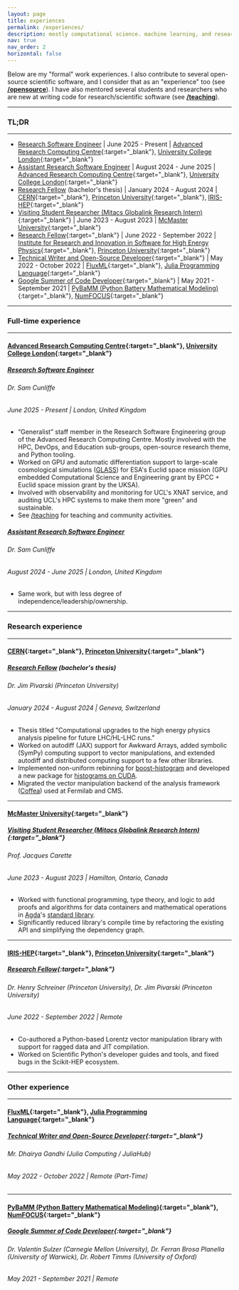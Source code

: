 ```yaml
---
layout: page
title: experiences
permalink: /experiences/
description: mostly computational science. machine learning, and research software engineering...
nav: true
nav_order: 2
horizontal: false
---
```


Below are my "formal" work experiences. I also contribute to several open-source scientific software, and I consider that as an "experience" too (see **[/opensource](/opensource)**). I have also mentored several students and researchers who are new at writing code for research/scientific software (see **[/teaching](/teaching)**).

---

### TL;DR

---

- [Research Software Engineer](https://profiles.ucl.ac.uk/99635-saransh-chopra) \| June 2025 - Present \| [Advanced Research Computing Centre](https://www.ucl.ac.uk/advanced-research-computing){:target="_blank"}, [University College London](https://www.ucl.ac.uk){:target="_blank"}
- [Assistant Research Software Engineer](https://profiles.ucl.ac.uk/99635-saransh-chopra) \| August 2024 - June 2025 \| [Advanced Research Computing Centre](https://www.ucl.ac.uk/advanced-research-computing){:target="_blank"}, [University College London](https://www.ucl.ac.uk){:target="_blank"}
- [Research Fellow](https://iris-hep.org/about/team) (bachelor's thesis) \| January 2024 - August 2024 \| [CERN](https://home.cern){:target="_blank"}, [Princeton University](https://www.princeton.edu){:target="_blank"}, [IRIS-HEP](https://researchcomputing.princeton.edu/research/iris-hep-software-institute){:target="_blank"}
- [Visiting Student Researcher (Mitacs Globalink Research Intern)](https://www.mitacs.ca/en/programs/globalink/globalink-research-internship){:target="_blank"} \| June 2023 - August 2023 \| [McMaster University](https://www.mcmaster.ca){:target="_blank"}
- [Research Fellow](https://iris-hep.org/fellows/Saransh-cpp.html){:target="_blank"} \| June 2022 - September 2022 \| [Institute for Research and Innovation in Software for High Energy Physics](https://researchcomputing.princeton.edu/research/iris-hep-software-institute){:target="_blank"}, [Princeton University](https://www.princeton.edu){:target="_blank"}
- [Technical Writer and Open-Source Developer](https://julialang.org/jsoc/){:target="_blank"} \| May 2022 - October 2022 \| [FluxML](https://fluxml.ai){:target="_blank"}, [Julia Programming Language](https://julialang.org){:target="_blank"}
- [Google Summer of Code Developer](https://summerofcode.withgoogle.com){:target="_blank"} \| May 2021 - September 2021 \| [PyBaMM (Python Battery Mathematical Modeling)](https://pybamm.org){:target="_blank"}, [NumFOCUS](https://numfocus.org){:target="_blank"}

---
### Full-time experience
---

#### [Advanced Research Computing Centre](https://www.ucl.ac.uk/advanced-research-computing){:target="_blank"}, [University College London](https://www.ucl.ac.uk){:target="_blank"}
##### [Research Software Engineer](https://profiles.ucl.ac.uk/99635-saransh-chopra)
###### Dr. Sam Cunliffe
###### June 2025 - Present | London, United Kingdom
- “Generalist” staff member in the Research Software Engineering group of the Advanced Research Computing Centre. Mostly involved with the HPC, DevOps, and Education sub-groups, open-source research theme, and Python tooling.
- Worked on GPU and automatic differentiation support to large-scale cosmological simulations ([GLASS](https://glass.readthedocs.io/stable/)) for ESA's Euclid space mission  (GPU embedded Computational Science and Engineering grant by EPCC + Euclid space mission grant by the UKSA).
- Involved with observability and monitoring for UCL's XNAT service, and auditing UCL's HPC systems to make them more "green" and sustainable.
- See [/teaching](/teaching) for teaching and community activities.

##### [Assistant Research Software Engineer](https://profiles.ucl.ac.uk/99635-saransh-chopra)
###### Dr. Sam Cunliffe
###### August 2024 - June 2025 | London, United Kingdom
- Same work, but with less degree of independence/leadership/ownership.

---
### Research experience
---

#### [CERN](https://home.cern){:target="_blank"}, [Princeton University](https://www.princeton.edu){:target="_blank"}
##### [Research Fellow](https://iris-hep.org/about/team) (bachelor's thesis)
###### Dr. Jim Pivarski (Princeton University)
###### January 2024 - August 2024 | Geneva, Switzerland

- Thesis titled "Computational upgrades to the high energy physics analysis pipeline for future LHC/HL-LHC runs."
- Worked on autodiff (JAX) support for Awkward Arrays, added symbolic (SymPy) computing support to vector manipulations, and extended autodiff and distributed computing support to a few other libraries.
- Implemented non-uniform rebinning for [boost-histogram](https://boost-histogram.readthedocs.io/en/latest/) and developed a new package for [histograms on CUDA](https://cuda-histogram.readthedocs.io/en/latest/).
- Migrated the vector manipulation backend of the analysis framework ([Coffea](https://github.com/CoffeaTeam/coffea)) used at Fermilab and CMS.

---

#### [McMaster University](https://www.mcmaster.ca){:target="_blank"}
##### [Visiting Student Researcher (Mitacs Globalink Research Intern)](https://www.mitacs.ca/en/programs/globalink/globalink-research-internship){:target="_blank"}
###### Prof. Jacques Carette
###### June 2023 - August 2023 | Hamilton, Ontario, Canada

- Worked with functional programming, type theory, and logic to add proofs and algorithms for data containers and mathematical operations in [Agda](https://wiki.portal.chalmers.se/agda/pmwiki.php)'s [standard library](https://github.com/agda/agda-stdlib).
- Significantly reduced library's compile time by refactoring the existing API and simplifying the dependency graph.

---

#### [IRIS-HEP](https://researchcomputing.princeton.edu/research/iris-hep-software-institute){:target="_blank"}, [Princeton University](https://www.princeton.edu){:target="_blank"}
##### [Research Fellow](https://iris-hep.org/fellows/Saransh-cpp.html){:target="_blank"}
###### Dr. Henry Schreiner (Princeton University), Dr. Jim Pivarski (Princeton University)
###### June 2022 - September 2022 | Remote

<!-- - Work: -->
- Co-authored a Python-based Lorentz vector manipulation library with support for ragged data and JIT compilation.
- Worked on Scientific Python's developer guides and tools, and fixed bugs in the Scikit-HEP ecosystem.

<!-- - Impact:
  - Vector has **50+ GitHub stars** and **210,000+ installs**.
  - The releases are currently being used by researchers at **CERN**, **Princeton University**, **IRIS-HEP** and **other research institutes**. -->

<!-- - Positions of responsibility, volunteering, talks:
  - Joined vector's GitHub repository and Conda Feedstock as a maintainer.
  - Presented my work and vector at **21st International Workshop on Advanced Computing and Analysis Techniques in Physics Research**, **5th International Workshop on Python in High Energy Physics**, and multiple **IRIS-HEP**, **Princeton Research Computing** meetups (see **[/talks](/talks){:target="_blank"}**).
  - Invited to join **PyHEP 2023.dev** (first PyHEP developers meetup) at Princeton, but won't be able to make it 😢
  - I still maintain/contribute to vector! -->

---

### Other experience
---
#### [FluxML](https://fluxml.ai){:target="_blank"}, [Julia Programming Language](https://julialang.org){:target="_blank"}
##### [Technical Writer and Open-Source Developer](https://julialang.org/jsoc/){:target="_blank"}
###### Mr. Dhairya Gandhi (Julia Computing / JuliaHub)
###### May 2022 - October 2022 | Remote (Part-Time)

<!-- - Work: -->
<!-- - Developed the documentation + packaging infrastructure and fixed bugs in FluxML, an ML and DL ecosystem that provides lightweight abstractions on top of Julia’s native GPU and AD support.
- Wrote original Machine Learning/Deep Learning tutorials, documentation and API references for FluxML's ecosystem. -->

<!-- - Impact:
  - FluxML is Julia's primary ML and DL ecosystem with hundreds of thousands of downloads.
  - Flux.jl alone has **4000+ GitHub stars** and **110,000+ installs** (Julia-n ecosystems are not concentrated in a single library - for instance, there is a separate package under FluxML just for one-hot encoding - OneHotArrays.jl).
  - The documentation, infrastructue, and bug fixes impacted ML and DL researchers all around the world, including institutions and companies (MIT, AMD, UCL, CMU, and so on). -->

<!-- - Recognition, talks, and more:
  - Joined FluxML's GitHub organisation.
  - Will be presenting my work at **JuliaCon 2023** (see **[/talks](/talks){:target="_blank"}**).
  - My work was shared on FluxML's and JuliaLang's official **[Twitter](https://twitter.com/FluxML/status/1589255265559396352)** and **[LinkedIn](https://www.linkedin.com/feed/update/urn:li:activity:6995034692412456960/)** accounts.
  - I still contribute to FluxML! -->

---

#### [PyBaMM (Python Battery Mathematical Modeling)](https://pybamm.org){:target="_blank"}, [NumFOCUS](https://numfocus.org){:target="_blank"}
##### [Google Summer of Code Developer](https://summerofcode.withgoogle.com){:target="_blank"}
###### Dr. Valentin Sulzer (Carnegie Mellon University), Dr. Ferran Brosa Planella (University of Warwick), Dr. Robert Timms (University of Oxford)
###### May 2021 - September 2021 | Remote

<!-- - Work: -->
<!-- - Built a novel Twitter Bot ([BattBot](https://github.com/pybamm-team/BattBot)) capable of automatically constructing Mathematical Simulations of Batteries.
- Developed new API, fixed bugs, and created new documentation for the PyBaMM ecosystem.
- Developed the build and packaging infrastructures for the PyBaMM ecosystem and the upstream packages. -->

<!-- - Impact:
  - PyBaMM is a collaboration between multiple academic institutes with **550+ GitHub stars** and **300,000+ installs**.
  - My work impacted battery researchers worldwide as PyBaMM is the most adopted Python framework for Modeling of Batteries.
  - BattBot gained a lot of traction on Twitter and GitHub. -->

<!-- - Positions of responsibility, volunteering, talks:
  - I regularly supervise PyBaMM's GSoC projects.
  - Joined PyBaMM's GitHub organisation as a maintainer.
  - Presented my work at [PyBaMM's first training workshop](https://www.pybamm.org/training) and GSoC showcase.
  - Invited to join [PyBaMM's steering council](https://github.com/pybamm-team/PyBaMM/wiki/Governance#current-steering-council) (associated with NumFOCUS).
  - Joined [liionpack](https://github.com/pybamm-team/liionpack) as a core-developer.
  - I still maintain PyBaMM, liionpack, and BattBot! -->

